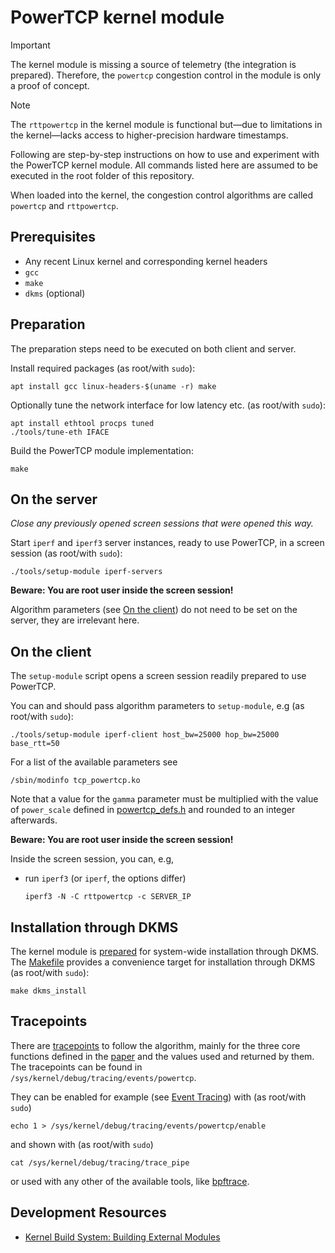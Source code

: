 # PowerTCP kernel module

> [!IMPORTANT]
> The kernel module is missing a source of telemetry (the integration is
> prepared). Therefore, the `powertcp` congestion control in the module is only a
> proof of concept.

> [!NOTE]
> The `rttpowertcp` in the kernel module is functional but—due to limitations
> in the kernel—lacks access to higher-precision hardware timestamps.

Following are step-by-step instructions on how to use and experiment with the
PowerTCP kernel module. All commands listed here are assumed to be executed in
the root folder of this repository.

When loaded into the kernel, the congestion control algorithms are called
`powertcp` and `rttpowertcp`.

## Prerequisites
- Any recent Linux kernel and corresponding kernel headers
- `gcc`
- `make`
- `dkms` (optional)

## Preparation

The preparation steps need to be executed on both client and server.

Install required packages (as root/with `sudo`):
```
apt install gcc linux-headers-$(uname -r) make
```

Optionally tune the network interface for low latency etc. (as root/with
`sudo`):
```
apt install ethtool procps tuned
./tools/tune-eth IFACE
```

Build the PowerTCP module implementation:
```
make
```

## On the server

*Close any previously opened screen sessions that were opened this way.*

Start `iperf` and `iperf3` server instances, ready to use PowerTCP, in a screen
session (as root/with `sudo`):
```
./tools/setup-module iperf-servers
```
**Beware: You are root user inside the screen session!**

Algorithm parameters (see [On the client](#on-the-client)) do not need to be
set on the server, they are irrelevant here.

## On the client

The `setup-module` script opens a screen session readily prepared to use
PowerTCP.

You can and should pass algorithm parameters to `setup-module`, e.g (as
root/with `sudo`):
```
./tools/setup-module iperf-client host_bw=25000 hop_bw=25000 base_rtt=50
```
For a list of the available parameters see
```
/sbin/modinfo tcp_powertcp.ko
```
Note that a value for the `gamma` parameter must be multiplied with the value
of `power_scale` defined in [powertcp_defs.h](../powertcp_defs.h) and rounded
to an integer afterwards.

**Beware: You are root user inside the screen session!**

Inside the screen session, you can, e.g,
- run `iperf3` (or `iperf`, the options differ)
  ```
  iperf3 -N -C rttpowertcp -c SERVER_IP
  ```

## Installation through DKMS

The kernel module is [prepared](dkms.conf) for system-wide installation through
DKMS. The [Makefile](Makefile) provides a convenience target for installation
through DKMS (as root/with `sudo`):
```
make dkms_install
```

## Tracepoints
There are
[tracepoints](https://www.kernel.org/doc/html/latest/trace/tracepoints.html) to
follow the algorithm, mainly for the three core functions defined in the
[paper](#for-powertcp) and the values used and returned by them. The tracepoints
can be found in `/sys/kernel/debug/tracing/events/powertcp`.

They can be enabled for example (see
[Event Tracing](https://www.kernel.org/doc/html/latest/trace/events.html)) with
(as root/with `sudo`)
```
echo 1 > /sys/kernel/debug/tracing/events/powertcp/enable
```
and shown with (as root/with `sudo`)
```
cat /sys/kernel/debug/tracing/trace_pipe
```
or used with any other of the available tools, like
[bpftrace](https://github.com/iovisor/bpftrace).

## Development Resources
 - [Kernel Build System: Building External Modules](https://www.kernel.org/doc/html/latest/kbuild/modules.html)
